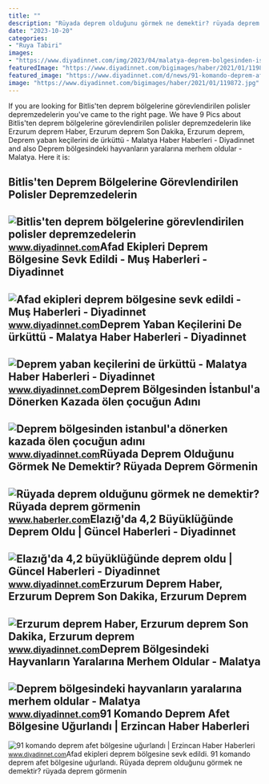 ```yaml
---
title: ""
description: "Rüyada deprem olduğunu görmek ne demektir? rüyada deprem görmenin"
date: "2023-10-20"
categories:
- "Ruya Tabiri"
images:
- "https://www.diyadinnet.com/img/2023/04/malatya-deprem-bolgesinden-istanbul-a-donerken-kazada-olen-cocugun-adini-tiyatrocular-yasatacak.jpg"
featuredImage: "https://www.diyadinnet.com/bigimages/haber/2021/01/119872.jpg"
featured_image: "https://www.diyadinnet.com/d/news/91-komando-deprem-afet-bolgesine-ugurlandi-24356.jpg"
image: "https://www.diyadinnet.com/bigimages/haber/2021/01/119872.jpg"
---
```


If you are looking for Bitlis'ten deprem bölgelerine görevlendirilen polisler depremzedelerin you've came to the right page. We have 9 Pics about Bitlis'ten deprem bölgelerine görevlendirilen polisler depremzedelerin like Erzurum deprem Haber, Erzurum deprem Son Dakika, Erzurum deprem, Deprem yaban keçilerini de ürküttü - Malatya Haber Haberleri - Diyadinnet and also Deprem bölgesindeki hayvanların yaralarına merhem oldular - Malatya. Here it is:

Bitlis'ten Deprem Bölgelerine Görevlendirilen Polisler Depremzedelerin
----------------------------------------------------------------------

 ![Bitlis'ten deprem bölgelerine görevlendirilen polisler depremzedelerin](https://www.diyadinnet.com/img/2023/02/bitlis-ten-deprem-bolgelerine-gorevlendirilen-polisler-depremzedelerin-yarasini-sariyor.jpg) <small>www.diyadinnet.com</small>Afad Ekipleri Deprem Bölgesine Sevk Edildi - Muş Haberleri - Diyadinnet
-----------------------------------------------------------------------

 ![Afad ekipleri deprem bölgesine sevk edildi - Muş Haberleri - Diyadinnet](https://www.diyadinnet.com/d/news/afad-ekipleri-deprem-bolgesine-sevk-edildi-24944.jpg) <small>www.diyadinnet.com</small>Deprem Yaban Keçilerini De ürküttü - Malatya Haber Haberleri - Diyadinnet
-------------------------------------------------------------------------

 ![Deprem yaban keçilerini de ürküttü - Malatya Haber Haberleri - Diyadinnet](https://www.diyadinnet.com/d/news/deprem-yaban-kecilerini-de-urkuttu-22953.jpg) <small>www.diyadinnet.com</small>Deprem Bölgesinden İstanbul'a Dönerken Kazada ölen çocuğun Adını
-----------------------------------------------------------------

 ![Deprem bölgesinden i̇stanbul'a dönerken kazada ölen çocuğun adını](https://www.diyadinnet.com/img/2023/04/malatya-deprem-bolgesinden-istanbul-a-donerken-kazada-olen-cocugun-adini-tiyatrocular-yasatacak.jpg) <small>www.diyadinnet.com</small>Rüyada Deprem Olduğunu Görmek Ne Demektir? Rüyada Deprem Görmenin
-----------------------------------------------------------------

 ![Rüyada deprem olduğunu görmek ne demektir? Rüyada deprem görmenin](https://i.hbrcdn.com/haber/2020/08/05/ruyada-deprem-oldugunu-gormek-ne-demektir-ruyada-13481291_3443_amp.jpg) <small>www.haberler.com</small>Elazığ'da 4,2 Büyüklüğünde Deprem Oldu | Güncel Haberleri - Diyadinnet
----------------------------------------------------------------------

 ![Elazığ'da 4,2 büyüklüğünde deprem oldu | Güncel Haberleri - Diyadinnet](https://www.diyadinnet.com/bigimages/haber/2021/01/119872.jpg) <small>www.diyadinnet.com</small>Erzurum Deprem Haber, Erzurum Deprem Son Dakika, Erzurum Deprem
---------------------------------------------------------------

 ![Erzurum deprem Haber, Erzurum deprem Son Dakika, Erzurum deprem](https://www.diyadinnet.com/d/etiket/erzurum-deprem-1994.jpg) <small>www.diyadinnet.com</small>Deprem Bölgesindeki Hayvanların Yaralarına Merhem Oldular - Malatya
-------------------------------------------------------------------

 ![Deprem bölgesindeki hayvanların yaralarına merhem oldular - Malatya](https://www.diyadinnet.com/img/2023/02/deprem-bolgesindeki-hayvanlarin-yaralarina-merhem-oldular.jpg) <small>www.diyadinnet.com</small>91 Komando Deprem Afet Bölgesine Uğurlandı | Erzincan Haber Haberleri
---------------------------------------------------------------------

 ![91 komando deprem afet bölgesine uğurlandı | Erzincan Haber Haberleri](https://www.diyadinnet.com/d/news/91-komando-deprem-afet-bolgesine-ugurlandi-24356.jpg) <small>www.diyadinnet.com</small>Afad ekipleri deprem bölgesine sevk edildi. 91 komando deprem afet bölgesine uğurlandı. Rüyada deprem olduğunu görmek ne demektir? rüyada deprem görmenin
